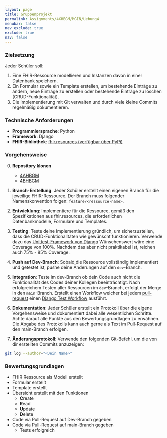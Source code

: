 ```yaml
---
layout: page
title: Gruppenprojekt
permalink: Assignments/4XHBGM/MGIN/Uebung4
menubar: false
nav_exclude: true
exclude: true
nav: false
---
```



### Zielsetzung

Jeder Schüler soll:
1. Eine FHIR-Ressource modellieren und Instanzen davon in einer Datenbank speichern.
2. Ein Formular sowie ein Template erstellen, um bestehende Einträge zu ändern, neue Einträge zu erstellen oder bestehende Einträge zu löschen (CRUD-Funktionalität).
3. Die Implementierung mit Git verwalten und durch viele kleine Commits regelmäßig dokumentieren.


### Technische Anforderungen

- **Programmiersprache**: Python
- **Framework**: Django
- **FHIR-Bibliothek**: [fhir.resources (verfügbar über PyPi)](https://pypi.org/project/fhir.resources/) 



### Vorgehensweise

0. **Repository klonen**

    - [4AHBGM](https://github.com/Die-Spengergasse/SJ2425-MGIN4A-FHIR)
    - [4BHBGM](https://github.com/Die-Spengergasse/SJ2425-MGIN4B-FHIR)

1. **Branch-Erstellung**: Jeder Schüler erstellt einen eigenen Branch für die jeweilige FHIR-Ressource. Der Branch muss folgender Namenskonvention folgen: `feature/<ressource-name>`.
   
2. **Entwicklung**: Implementiere für die Ressource, gemäß den Spezifikationen aus fhir.resources, die erforderlichen Datenbankmodelle, Formulare und Templates.

3. **Testing**: Teste deine Implementierung gründlich, um sicherzustellen, dass die CRUD-Funktionalitäten wie gewünscht funktionieren. Verwende dazu das [Unittest-Framework von Django](https://docs.djangoproject.com/en/5.1/topics/testing/overview/) Wünschenswert wäre eine Coverage von 100%. Nachdem das aber nicht praktikabel ist, reichen auch 75% - 85% Coverage. 

4. **Push auf Dev-Branch**: Sobald die Ressource vollständig implementiert und getestet ist, pushe deine Änderungen auf den `dev`-Branch.

5. **Integration**: Teste im dev-Branch ob dein Code auch nicht die Funktionalität des Codes deiner Kollegen beeinträchtigt.  Nach erfolgreichem Testen aller Ressourcen im `dev`-Branch, erfolgt der Merge in den `main`-Branch. Erstellt einen Workflow welcher bei jedem [pull-request](https://docs.github.com/en/actions/writing-workflows/choosing-when-your-workflow-runs/events-that-trigger-workflows#pull_request) einen [Django Test Workflow](https://github.com/UKnowWhoIm/django-test-action) ausführt. 

6. **Dokumentation**: Jeder Schüler erstellt ein Protokoll über die eigene Vorgehensweise und dokumentiert dabei alle wesentlichen Schritte. Achte darauf alle Punkte aus den Bewertungsgrundlagen zu erwähnen. Die Abgabe des Protokolls kann auch gerne als Text im Pull-Request auf den main-Branch erfolgen.

7. **Änderungsprotokoll**: Verwende den folgenden Git-Befehl, um die von dir erstellten Commits anzuzeigen:
```bash
git log --author="<Dein Name>"
```


### Bewertungsgrundlagen

- FHIR Ressource als Modell erstellt
- Formular erstellt
- Template erstellt
- Übersicht erstellt mit den Funktionen
    - **C**reate
    - **R**ead
    - **U**pdate
    - **D**elete
- Code via Pull-Request auf Dev-Branch gegeben
- Code via Pull-Request auf main-Branch gegeben
    - Tests erfolgreich
